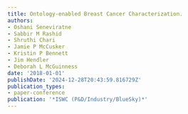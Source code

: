 ```yaml
---
title: Ontology-enabled Breast Cancer Characterization.
authors:
- Oshani Seneviratne
- Sabbir M Rashid
- Shruthi Chari
- Jamie P McCusker
- Kristin P Bennett
- Jim Hendler
- Deborah L McGuinness
date: '2018-01-01'
publishDate: '2024-12-28T20:43:59.816729Z'
publication_types:
- paper-conference
publication: '*ISWC (P&D/Industry/BlueSky)*'
---
```

